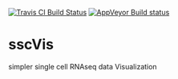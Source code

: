 [![Travis CI Build Status](https://travis-ci.org/Japrin/sscVis.svg?branch=master)](https://travis-ci.org/Japrin/sscVis)
[![AppVeyor Build status](https://ci.appveyor.com/api/projects/status/bx9kcptlomn93auf/branch/master?svg=true)](https://ci.appveyor.com/project/Japrin/sscVis/branch/master)

# sscVis
simpler single cell RNAseq data Visualization
